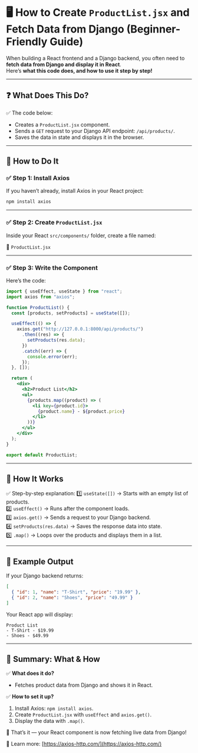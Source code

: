 # 🖥️ How to Create `ProductList.jsx` and Fetch Data from Django (Beginner-Friendly Guide)

When building a React frontend and a Django backend, you often need to **fetch data from Django and display it in React**.  
Here’s **what this code does, and how to use it step by step!**

---

## ❓ What Does This Do?

✅ The code below:
- Creates a `ProductList.jsx` component.
- Sends a `GET` request to your Django API endpoint: `/api/products/`.
- Saves the data in state and displays it in the browser.

---

## 🔷 How to Do It

### ✅ Step 1: Install Axios

If you haven’t already, install Axios in your React project:

```bash
npm install axios
```

---

### ✅ Step 2: Create `ProductList.jsx`

Inside your React `src/components/` folder, create a file named:

📄 `ProductList.jsx`

---

### ✅ Step 3: Write the Component

Here’s the code:

```jsx
import { useEffect, useState } from "react";
import axios from "axios";

function ProductList() {
  const [products, setProducts] = useState([]);

  useEffect(() => {
    axios.get("http://127.0.0.1:8000/api/products/")
      .then((res) => {
        setProducts(res.data);
      })
      .catch((err) => {
        console.error(err);
      });
  }, []);

  return (
    <div>
      <h2>Product List</h2>
      <ul>
        {products.map((product) => (
          <li key={product.id}>
            {product.name} - ${product.price}
          </li>
        ))}
      </ul>
    </div>
  );
}

export default ProductList;
```

---

## 🔷 How It Works

✅ Step-by-step explanation:
1️⃣ `useState([])` → Starts with an empty list of products.  
2️⃣ `useEffect()` → Runs after the component loads.  
3️⃣ `axios.get()` → Sends a request to your Django backend.  
4️⃣ `setProducts(res.data)` → Saves the response data into state.  
5️⃣ `.map()` → Loops over the products and displays them in a list.

---

## 🔷 Example Output

If your Django backend returns:
```json
[
  { "id": 1, "name": "T-Shirt", "price": "19.99" },
  { "id": 2, "name": "Shoes", "price": "49.99" }
]
```

Your React app will display:
```
Product List
- T-Shirt - $19.99
- Shoes - $49.99
```

---

## 🏁 Summary: What & How

✅ **What does it do?**
- Fetches product data from Django and shows it in React.

✅ **How to set it up?**
1. Install Axios: `npm install axios`.
2. Create `ProductList.jsx` with `useEffect` and `axios.get()`.
3. Display the data with `.map()`.

🎉 That’s it — your React component is now fetching live data from Django!

🔗 Learn more: [https://axios-http.com/](https://axios-http.com/)
